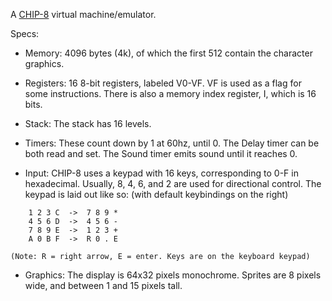   

A [CHIP-8](https://en.wikipedia.org/wiki/CHIP-8) virtual machine/emulator.  
  
  
Specs:  
  
* Memory: 4096 bytes (4k), of which the first 512 contain the character graphics.  
  
* Registers: 16 8-bit registers, labeled V0-VF. VF is used as a flag for some instructions. There is also a memory index register, I, which is 16 bits.  
  
* Stack: The stack has 16 levels.  
  
* Timers: These count down by 1 at 60hz, until 0. The Delay timer can be both read and set. The Sound timer emits sound until it reaches 0.  
  
* Input: CHIP-8 uses a keypad with 16 keys, corresponding to 0-F in hexadecimal. Usually, 8, 4, 6, and 2 are used for directional control. The keypad is laid out like so: (with default keybindings on the right)  
  
```
	1 2 3 C  ->  7 8 9 *  
	4 5 6 D  ->  4 5 6 -  
	7 8 9 E  ->  1 2 3 +  
	A 0 B F  ->  R 0 . E  
```
  
	(Note: R = right arrow, E = enter. Keys are on the keyboard keypad)  
  
* Graphics: The display is 64x32 pixels monochrome. Sprites are 8 pixels wide, and between 1 and 15 pixels tall.  

